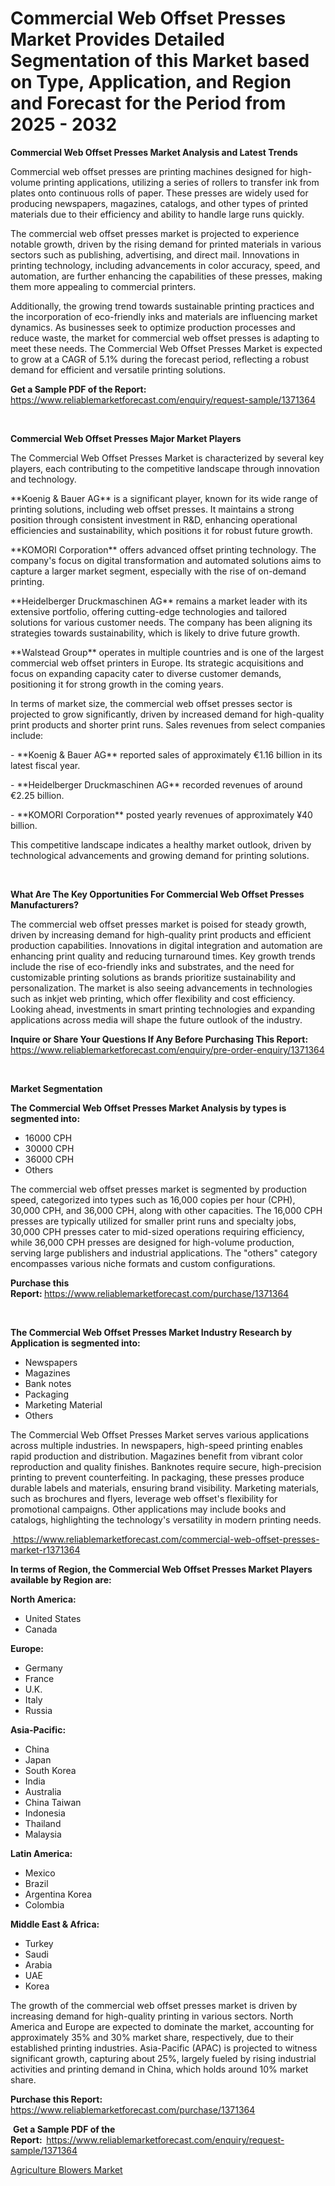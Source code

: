 <p><h1>Commercial Web Offset Presses Market Provides Detailed Segmentation of this Market based on Type, Application, and Region and Forecast for the Period from 2025 - 2032</h1></p><p><strong>Commercial Web Offset Presses Market Analysis and Latest Trends</strong></p>
<p><p>Commercial web offset presses are printing machines designed for high-volume printing applications, utilizing a series of rollers to transfer ink from plates onto continuous rolls of paper. These presses are widely used for producing newspapers, magazines, catalogs, and other types of printed materials due to their efficiency and ability to handle large runs quickly.</p><p>The commercial web offset presses market is projected to experience notable growth, driven by the rising demand for printed materials in various sectors such as publishing, advertising, and direct mail. Innovations in printing technology, including advancements in color accuracy, speed, and automation, are further enhancing the capabilities of these presses, making them more appealing to commercial printers.</p><p>Additionally, the growing trend towards sustainable printing practices and the incorporation of eco-friendly inks and materials are influencing market dynamics. As businesses seek to optimize production processes and reduce waste, the market for commercial web offset presses is adapting to meet these needs. The Commercial Web Offset Presses Market is expected to grow at a CAGR of 5.1% during the forecast period, reflecting a robust demand for efficient and versatile printing solutions.</p></p>
<p><strong>Get a Sample PDF of the Report:&nbsp;</strong> <a href="https://www.reliablemarketforecast.com/enquiry/request-sample/1371364?utm_campaign=2450&utm_medium=2&utm_source=Github&utm_content=ia&utm_term=22032025&utm_id=commercial-web-offset-presses">https://www.reliablemarketforecast.com/enquiry/request-sample/1371364</a></p>
<p>&nbsp;</p>
<p><strong>Commercial Web Offset Presses Major Market Players</strong></p>
<p><p>The Commercial Web Offset Presses Market is characterized by several key players, each contributing to the competitive landscape through innovation and technology. </p><p>**Koenig & Bauer AG** is a significant player, known for its wide range of printing solutions, including web offset presses. It maintains a strong position through consistent investment in R&D, enhancing operational efficiencies and sustainability, which positions it for robust future growth. </p><p>**KOMORI Corporation** offers advanced offset printing technology. The company's focus on digital transformation and automated solutions aims to capture a larger market segment, especially with the rise of on-demand printing. </p><p>**Heidelberger Druckmaschinen AG** remains a market leader with its extensive portfolio, offering cutting-edge technologies and tailored solutions for various customer needs. The company has been aligning its strategies towards sustainability, which is likely to drive future growth.</p><p>**Walstead Group** operates in multiple countries and is one of the largest commercial web offset printers in Europe. Its strategic acquisitions and focus on expanding capacity cater to diverse customer demands, positioning it for strong growth in the coming years.</p><p>In terms of market size, the commercial web offset presses sector is projected to grow significantly, driven by increased demand for high-quality print products and shorter print runs. Sales revenues from select companies include:</p><p>- **Koenig & Bauer AG** reported sales of approximately €1.16 billion in its latest fiscal year.</p><p>- **Heidelberger Druckmaschinen AG** recorded revenues of around €2.25 billion.</p><p>- **KOMORI Corporation** posted yearly revenues of approximately ¥40 billion.</p><p>This competitive landscape indicates a healthy market outlook, driven by technological advancements and growing demand for printing solutions.</p></p>
<p>&nbsp;</p>
<p><strong>What Are The Key Opportunities For Commercial Web Offset Presses Manufacturers?</strong></p>
<p><p>The commercial web offset presses market is poised for steady growth, driven by increasing demand for high-quality print products and efficient production capabilities. Innovations in digital integration and automation are enhancing print quality and reducing turnaround times. Key growth trends include the rise of eco-friendly inks and substrates, and the need for customizable printing solutions as brands prioritize sustainability and personalization. The market is also seeing advancements in technologies such as inkjet web printing, which offer flexibility and cost efficiency. Looking ahead, investments in smart printing technologies and expanding applications across media will shape the future outlook of the industry.</p></p>
<p><strong>Inquire or Share Your Questions If Any Before Purchasing This Report:</strong> <a href="https://www.reliablemarketforecast.com/enquiry/pre-order-enquiry/1371364?utm_campaign=2450&utm_medium=2&utm_source=Github&utm_content=ia&utm_term=22032025&utm_id=commercial-web-offset-presses">https://www.reliablemarketforecast.com/enquiry/pre-order-enquiry/1371364</a></p>
<p>&nbsp;</p>
<p><strong>Market Segmentation</strong></p>
<p><strong>The Commercial Web Offset Presses Market Analysis by types is segmented into:</strong></p>
<p><ul><li>16000 CPH</li><li>30000 CPH</li><li>36000 CPH</li><li>Others</li></ul></p>
<p><p>The commercial web offset presses market is segmented by production speed, categorized into types such as 16,000 copies per hour (CPH), 30,000 CPH, and 36,000 CPH, along with other capacities. The 16,000 CPH presses are typically utilized for smaller print runs and specialty jobs, 30,000 CPH presses cater to mid-sized operations requiring efficiency, while 36,000 CPH presses are designed for high-volume production, serving large publishers and industrial applications. The "others" category encompasses various niche formats and custom configurations.</p></p>
<p><strong>Purchase this Report:&nbsp;</strong><a href="https://www.reliablemarketforecast.com/purchase/1371364?utm_campaign=2450&utm_medium=2&utm_source=Github&utm_content=ia&utm_term=22032025&utm_id=commercial-web-offset-presses">https://www.reliablemarketforecast.com/purchase/1371364</a></p>
<p>&nbsp;</p>
<p><strong>The Commercial Web Offset Presses Market Industry Research by Application is segmented into:</strong></p>
<p><ul><li>Newspapers</li><li>Magazines</li><li>Bank notes</li><li>Packaging</li><li>Marketing Material</li><li>Others</li></ul></p>
<p><p>The Commercial Web Offset Presses Market serves various applications across multiple industries. In newspapers, high-speed printing enables rapid production and distribution. Magazines benefit from vibrant color reproduction and quality finishes. Banknotes require secure, high-precision printing to prevent counterfeiting. In packaging, these presses produce durable labels and materials, ensuring brand visibility. Marketing materials, such as brochures and flyers, leverage web offset's flexibility for promotional campaigns. Other applications may include books and catalogs, highlighting the technology's versatility in modern printing needs.</p></p>
<p><a href="https://www.reliablemarketforecast.com/commercial-web-offset-presses-market-r1371364?utm_campaign=2450&utm_medium=2&utm_source=Github&utm_content=ia&utm_term=22032025&utm_id=commercial-web-offset-presses">&nbsp;https://www.reliablemarketforecast.com/commercial-web-offset-presses-market-r1371364</a></p>
<p><strong>In terms of Region, the Commercial Web Offset Presses Market Players available by Region are:</strong></p>
<p>
    <p> <strong> North America: </strong>
        <ul>
            <li>United States</li>
            <li>Canada</li>
        </ul>
        </p> 
    <p> <strong> Europe: </strong>
        <ul>
            <li>Germany</li>
            <li>France</li>
            <li>U.K.</li>
            <li>Italy</li>
            <li>Russia</li>
        </ul>
        </p> 
    <p> <strong> Asia-Pacific: </strong>
        <ul>
            <li>China</li>
            <li>Japan</li>
            <li>South Korea</li>
            <li>India</li>
            <li>Australia</li>
            <li>China Taiwan</li>
            <li>Indonesia</li>
            <li>Thailand</li>
            <li>Malaysia</li>
        </ul>
        </p> 
    <p> <strong> Latin America: </strong>
        <ul>
            <li>Mexico</li>
            <li>Brazil</li>
            <li>Argentina Korea</li>
            <li>Colombia</li>
        </ul>
        </p> 
    <p> <strong> Middle East & Africa: </strong>
        <ul>
            <li>Turkey</li>
            <li>Saudi</li>
            <li>Arabia</li>
            <li>UAE</li>
            <li>Korea</li>
        </ul>
    </p>
    </p>
<p><p>The growth of the commercial web offset presses market is driven by increasing demand for high-quality printing in various sectors. North America and Europe are expected to dominate the market, accounting for approximately 35% and 30% market share, respectively, due to their established printing industries. Asia-Pacific (APAC) is projected to witness significant growth, capturing about 25%, largely fueled by rising industrial activities and printing demand in China, which holds around 10% market share.</p></p>
<p><strong>Purchase this Report: </strong><a href="https://www.reliablemarketforecast.com/purchase/1371364?utm_campaign=2450&utm_medium=2&utm_source=Github&utm_content=ia&utm_term=22032025&utm_id=commercial-web-offset-presses">https://www.reliablemarketforecast.com/purchase/1371364</a></p>
<p>&nbsp;<strong>Get a Sample PDF of the Report:&nbsp;&nbsp;</strong><a href="https://www.reliablemarketforecast.com/enquiry/request-sample/1371364?utm_campaign=2450&utm_medium=2&utm_source=Github&utm_content=ia&utm_term=22032025&utm_id=commercial-web-offset-presses">https://www.reliablemarketforecast.com/enquiry/request-sample/1371364</a></p>
<p><strong></strong></p>
<p><p><a href="https://github.com/qetelosooya/Market-Research-Report-List-1/blob/main/agriculture-blowers-market.md?utm_campaign=2450&utm_medium=2&utm_source=Github&utm_content=ia&utm_term=22032025&utm_id=commercial-web-offset-presses">Agriculture Blowers Market</a></p></p>